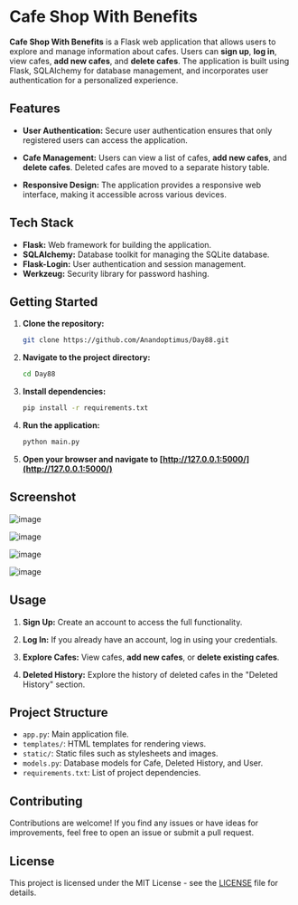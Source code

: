 # Cafe Shop With Benefits

**Cafe Shop With Benefits** is a Flask web application that allows users to explore and manage information about cafes. Users can **sign up**, **log in**, view cafes, **add new cafes**, and **delete cafes**. The application is built using Flask, SQLAlchemy for database management, and incorporates user authentication for a personalized experience.

## Features

- **User Authentication:** Secure user authentication ensures that only registered users can access the application.

- **Cafe Management:** Users can view a list of cafes, **add new cafes**, and **delete cafes**. Deleted cafes are moved to a separate history table.

- **Responsive Design:** The application provides a responsive web interface, making it accessible across various devices.

## Tech Stack

- **Flask:** Web framework for building the application.
- **SQLAlchemy:** Database toolkit for managing the SQLite database.
- **Flask-Login:** User authentication and session management.
- **Werkzeug:** Security library for password hashing.

## Getting Started

1. **Clone the repository:**

    ```bash
    git clone https://github.com/Anandoptimus/Day88.git
    ```

2. **Navigate to the project directory:**

    ```bash
    cd Day88
    ```

3. **Install dependencies:**

    ```bash
    pip install -r requirements.txt
    ```

4. **Run the application:**

    ```bash
    python main.py
    ```

5. **Open your browser and navigate to [http://127.0.0.1:5000/](http://127.0.0.1:5000/)**

## Screenshot

![image](https://github.com/Anandoptimus/Day88/assets/101982906/f3cc9b24-dbf0-44b8-b566-374499c8fff1)

![image](https://github.com/Anandoptimus/Day88/assets/101982906/ee8804ba-0e7e-4723-83a8-6b18da14673b)

![image](https://github.com/Anandoptimus/Day88/assets/101982906/491daf84-6e9a-4095-9b6a-205618878ccc)

![image](https://github.com/Anandoptimus/Day88/assets/101982906/ecc8cda9-2804-48c9-a709-d2b9412f8e7b)


## Usage

1. **Sign Up:** Create an account to access the full functionality.

2. **Log In:** If you already have an account, log in using your credentials.

3. **Explore Cafes:** View cafes, **add new cafes**, or **delete existing cafes**.

4. **Deleted History:** Explore the history of deleted cafes in the "Deleted History" section.

## Project Structure

- `app.py`: Main application file.
- `templates/`: HTML templates for rendering views.
- `static/`: Static files such as stylesheets and images.
- `models.py`: Database models for Cafe, Deleted History, and User.
- `requirements.txt`: List of project dependencies.

## Contributing

Contributions are welcome! If you find any issues or have ideas for improvements, feel free to open an issue or submit a pull request.

## License

This project is licensed under the MIT License - see the [LICENSE](LICENSE) file for details.
